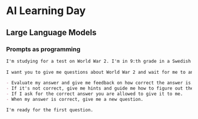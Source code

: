 # AI Learning Day

## Large Language Models

### Prompts as programming

```markdown
I'm studying for a test on World War 2. I'm in 9:th grade in a Swedish school.
 
I want you to give me questions about World War 2 and wait for me to answer.
 
- Evaluate my answer and give me feedback on how correct the answer is. 
- If it's not correct, give me hints and guide me how to figure out the correct answer. 
- If I ask for the correct answer you are allowed to give it to me.
- When my answer is correct, give me a new question. 

I'm ready for the first question. 
```

